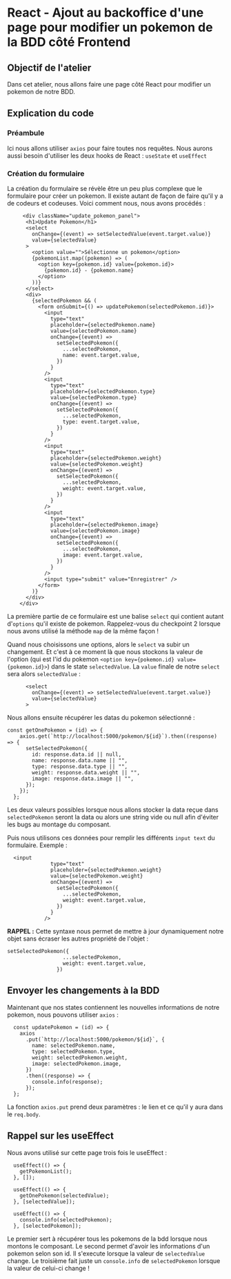 # React - Ajout au backoffice d'une page pour modifier un pokemon de la BDD côté Frontend #

## Objectif de l'atelier

Dans cet atelier, nous allons faire une page côté React pour modifier un pokemon de notre BDD.

## Explication du code

### Préambule

Ici nous allons utiliser `axios` pour faire toutes nos requêtes.
Nous aurons aussi besoin d'utiliser les deux hooks de React : `useState` et `useEffect`

### Création du formulaire

La création du formulaire se révèle être un peu plus complexe que le formulaire pour créer un pokemon. Il existe autant de façon de faire qu'il y a de codeurs et codeuses. Voici comment nous, nous avons procédés :

```
     <div className="update_pokemon_panel">
      <h1>Update Pokemon</h1>
      <select
        onChange={(event) => setSelectedValue(event.target.value)}
        value={selectedValue}
      >
        <option value="">Sélectionne un pokemon</option>
        {pokemonList.map((pokemon) => (
          <option key={pokemon.id} value={pokemon.id}>
            {pokemon.id} - {pokemon.name}
          </option>
        ))}
      </select>
      <div>
        {selectedPokemon && (
          <form onSubmit={() => updatePokemon(selectedPokemon.id)}>
            <input
              type="text"
              placeholder={selectedPokemon.name}
              value={selectedPokemon.name}
              onChange={(event) =>
                setSelectedPokemon({
                  ...selectedPokemon,
                  name: event.target.value,
                })
              }
            />
            <input
              type="text"
              placeholder={selectedPokemon.type}
              value={selectedPokemon.type}
              onChange={(event) =>
                setSelectedPokemon({
                  ...selectedPokemon,
                  type: event.target.value,
                })
              }
            />
            <input
              type="text"
              placeholder={selectedPokemon.weight}
              value={selectedPokemon.weight}
              onChange={(event) =>
                setSelectedPokemon({
                  ...selectedPokemon,
                  weight: event.target.value,
                })
              }
            />
            <input
              type="text"
              placeholder={selectedPokemon.image}
              value={selectedPokemon.image}
              onChange={(event) =>
                setSelectedPokemon({
                  ...selectedPokemon,
                  image: event.target.value,
                })
              }
            />
            <input type="submit" value="Enregistrer" />
          </form>
        )}
      </div>
    </div>
```

La première partie de ce formulaire est une balise `select` qui contient autant d'`options` qu'il existe de pokemon. Rappelez-vous du checkpoint 2 lorsque nous avons utilisé la méthode `map` de la même façon !

Quand nous choisissons une options, alors le `select` va subir un changement. Et c'est à ce moment là que nous stockons la valeur de l'option (qui est l'id du pokemon `<option key={pokemon.id} value={pokemon.id}>`) dans le state `selectedValue`. La `value` finale de notre `select` sera alors `selectedValue` :

```
      <select
        onChange={(event) => setSelectedValue(event.target.value)}
        value={selectedValue}
      >
```

Nous allons ensuite récupérer les datas du pokemon sélectionné :

```
const getOnePokemon = (id) => {
    axios.get(`http://localhost:5000/pokemon/${id}`).then((response) => {
      setSelectedPokemon({
        id: response.data.id || null,
        name: response.data.name || "",
        type: response.data.type || "",
        weight: response.data.weight || "",
        image: response.data.image || "",
      });
    });
  };
```

Les deux valeurs possibles lorsque nous allons stocker la data reçue dans `selectedPokemon` seront la data ou alors une string vide ou null afin d'éviter les bugs au montage du composant.

Puis nous utilisons ces données pour remplir les différents `input text` du formulaire. Exemple :

```
  <input
              type="text"
              placeholder={selectedPokemon.weight}
              value={selectedPokemon.weight}
              onChange={(event) =>
                setSelectedPokemon({
                  ...selectedPokemon,
                  weight: event.target.value,
                })
              }
            />
```

**RAPPEL :** Cette syntaxe nous permet de mettre à jour dynamiquement notre objet sans écraser les autres propriété de l'objet :

```
setSelectedPokemon({
                  ...selectedPokemon,
                  weight: event.target.value,
                })
```

## Envoyer les changements à la BDD 

Maintenant que nos states contiennent les nouvelles informations de notre pokemon, nous pouvons utiliser `axios` :

```
  const updatePokemon = (id) => {
    axios
      .put(`http://localhost:5000/pokemon/${id}`, {
        name: selectedPokemon.name,
        type: selectedPokemon.type,
        weight: selectedPokemon.weight,
        image: selectedPokemon.image,
      })
      .then((response) => {
        console.info(response);
      });
  };
```

La fonction `axios.put` prend deux paramètres : le lien et ce qu'il y aura dans le `req.body`.

## Rappel sur les useEffect

Nous avons utilisé sur cette page trois fois le useEffect :

```
  useEffect(() => {
    getPokemonList();
  }, []);

  useEffect(() => {
    getOnePokemon(selectedValue);
  }, [selectedValue]);

  useEffect(() => {
    console.info(selectedPokemon);
  }, [selectedPokemon]);
```

Le premier sert à récupérer tous les pokemons de la bdd lorsque nous montons le composant.
Le second permet d'avoir les informations d'un pokemon selon son id. Il s'execute lorsque la valeur de `selectedValue` change.
Le troisième fait juste un `console.info` de `selectedPokemon` lorsque la valeur de celui-ci change !
